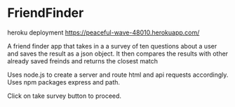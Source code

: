 # FriendFinder
heroku deployment
https://peaceful-wave-48010.herokuapp.com/

A friend finder app that takes in a a survey of ten questions about a user and saves the result as a json object. It then compares the results with other already saved freinds and returns the closest match

Uses node.js to create a server and route html and api requests accordingly. Uses npm packages express and path.

Click on take survey button to proceed.
